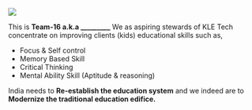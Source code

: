 ![](https://komarev.com/ghpvc/?username=H-Division-2021-2022-Even&label=PROJECT+VIEWS)

This is <strong>Team-16 a.k.a _________</strong> We as aspiring stewards of KLE Tech concentrate on improving clients (kids) educational skills such as,
<ul>
 	<li>Focus &amp; Self control</li>
 	<li>Memory Based Skill</li>
 	<li>Critical Thinking</li>
 	<li>Mental Ability Skill (Aptitude &amp; reasoning)</li>
</ul>
India needs to <strong>Re-establish the education system</strong> and we indeed are to <strong>Modernize the traditional education edifice.</strong>
